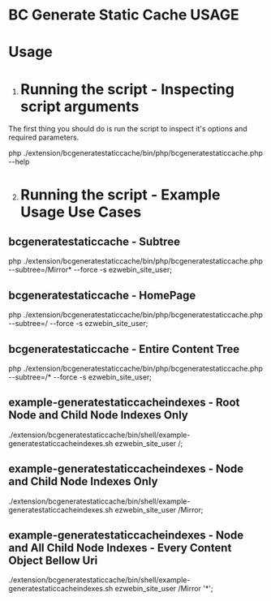 BC Generate Static Cache USAGE
==============================

Usage
============

1. Running the script - Inspecting script arguments
   ========================

The first thing you should do is run the script to inspect it's options and required parameters.

php ./extension/bcgeneratestaticcache/bin/php/bcgeneratestaticcache.php --help

2. Running the script - Example Usage Use Cases
   ========================

bcgeneratestaticcache - Subtree
-------

php ./extension/bcgeneratestaticcache/bin/php/bcgeneratestaticcache.php --subtree=/Mirror* --force -s ezwebin_site_user;

bcgeneratestaticcache - HomePage
--------

php ./extension/bcgeneratestaticcache/bin/php/bcgeneratestaticcache.php --subtree=/ --force -s ezwebin_site_user;

bcgeneratestaticcache - Entire Content Tree
-------------------

php ./extension/bcgeneratestaticcache/bin/php/bcgeneratestaticcache.php --subtree=/* --force -s ezwebin_site_user;


example-generatestaticcacheindexes - Root Node and Child Node Indexes Only
-------------------

./extension/bcgeneratestaticcache/bin/shell/example-generatestaticcacheindexes.sh ezwebin_site_user /;

example-generatestaticcacheindexes - Node and Child Node Indexes Only
-------------------

./extension/bcgeneratestaticcache/bin/shell/example-generatestaticcacheindexes.sh ezwebin_site_user /Mirror;

example-generatestaticcacheindexes - Node and All Child Node Indexes - Every Content Object Bellow Uri
-------------------

./extension/bcgeneratestaticcache/bin/shell/example-generatestaticcacheindexes.sh ezwebin_site_user /Mirror '*';

